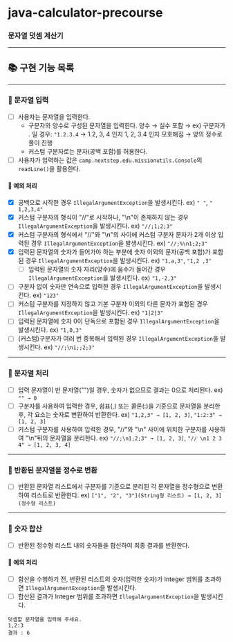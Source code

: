 # java-calculator-precourse

### 문자열 덧셈 계산기

---

## 📚 구현 기능 목록

---

### 📌 문자열 입력

- [ ] 사용자는 문자열을 입력한다.
    - 구분자와 양수로 구성된 문자열을 입력한다. 양수 → 실수 포함 → ex) 구분자가 . 일 경우: ``"1.2.3.4`` → 1.2, 3, 4 인지 1, 2, 3.4 인지 모호해짐 → 양의 정수로 풀이 진행
    - 커스텀 구분자로는 문자(공백 포함)를 허용한다.
- [ ] 사용자가 입력하는 값은 ``camp.nextstep.edu.missionutils.Console``의 ``readLine()``을 활용한다.

#### 🚫 예외 처리

- [x] 공백으로 시작한 경우 ``IllegalArgumentException``을 발생시킨다. ex) ``" "``, ``" 1,2,3,4"``
- [x] 커스텀 구분자의 형식이 "//"로 시작하나, "\n"이 존재하지 않는 경우 ``IllegalArgumentException``을 발생시킨다. ex) ``"//;1;2;3"``
- [x] 커스텀 구분자의 형식에서 "//"와 "\n"의 사이에 커스텀 구분자 문자가 2개 이상 입력된 경우 ``IllegalArgumentException``을 발생시킨다. ex) ``"//;%\n1;2;3"``
- [x] 입력된 문자열의 숫자가 들어가야 하는 부분에 숫자 이외의 문자(공백 포함)가 포함된 경우 ``IllegalArgumentException``을 발생시킨다.
  ex) ``"1,a,3"``, ``"1,2 ,3"``
    - [ ] 입력된 문자열의 숫자 자리(양수)에 음수가 들어간 경우 ``IllegalArgumentException``을 발생시킨다. ex) ``"1,-2,3"``
- [ ] 구분자 없이 숫자만 연속으로 입력한 경우 ``IllegalArgumentException``을 발생시킨다. ex) ``"123"``
- [ ] 커스텀 구분자를 지정하지 않고 기본 구분자 이외의 다른 문자가 포함된 경우 ``IllegalArgumentException``을 발생시킨다. ex) ``"1|2|3"``
- [ ] 입력된 문자열에 숫자 0이 단독으로 포함된 경우 ``IllegalArgumentException``을 발생시킨다. ex) ``"1,0,3"``
- [ ] (커스텀)구분자가 여러 번 중복해서 입력된 경우 ``IllegalArgumentException``을 발생시킨다. ex) ``"//;\n1;;2;3"``

---

### 📌 문자열 처리

- [ ] 입력 문자열이 빈 문자열("")일 경우, 숫자가 없으므로 결과는 0으로 처리된다. ex) ``"" → 0``
- [ ] 구분자를 사용하여 입력한 경우, 쉼표(,) 또는 콜론(:)을 기준으로 문자열을 분리한 후, 각 요소는 숫자로 변환하여 반환한다.
  ex) ``"1,2,3" → [1, 2, 3]``, ``"1:2:3" → [1, 2, 3]``
- [ ] 커스텀 구분자를 사용하여 입력한 경우, "//"와 "\n" 사이에 위치한 구분자를 사용하여 "\n"뒤의 문자열을 분리한다.
  ex) ``"//;\n1;2;3" → [1, 2, 3]``, ``"// \n1 2 3 4" → [1, 2, 3, 4]``

---

### 📌 반환된 문자열을 정수로 변환

- [ ] 반환된 문자열 리스트에서 구분자를 기준으로 분리된 각 문자열을 정수형으로 변환하여 리스트로 반환한다.
  ex) ``["1", "2", "3"](String형 리스트) → [1, 2, 3](정수형 리스트) ``

---

### 📌 숫자 합산

- [ ] 반환된 정수형 리스트 내의 숫자들을 합산하여 최종 결과를 반환한다.

#### 🚫 예외 처리

- [ ] 합산을 수행하기 전, 반환된 리스트의 숫자(입력한 숫자)가 Integer 범위를 초과하면 ``IllegalArgumentException``을 발생시킨다.
- [ ] 합산된 결과가 Integer 범위를 초과하면 ``IllegalArgumentException``을 발생시킨다.

```text
덧셈할 문자열을 입력해 주세요.
1,2:3
결과 : 6
```